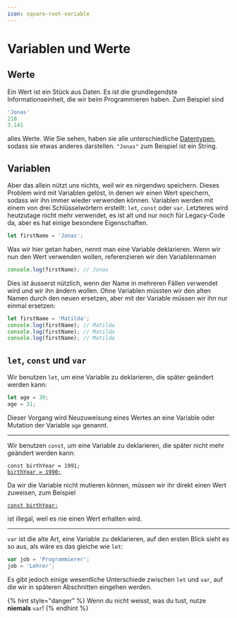 ```yaml
---
icon: square-root-variable
---
```


# Variablen und Werte

## Werte

Ein Wert ist ein Stück aus Daten. Es ist die grundlegendste Informationseinheit, die wir beim Programmieren haben. Zum Beispiel sind

```javascript
'Jonas'
210
3.141
```

alles Werte. Wie Sie sehen, haben sie alle unterschiedliche [Datentypen](datentypen.md), sodass sie etwas anderes darstellen. `"Jonas"` zum Beispiel ist ein String.

## Variablen

Aber das allein nützt uns nichts, weil wir es nirgendwo speichern. Dieses Problem wird mit Variablen gelöst, in denen wir einen Wert speichern, sodass wir ihn immer wieder verwenden können. Variablen werden mit einem von drei Schlüsselwörtern erstellt: `let`, `const` oder `var`. Letzteres wird heutzutage nicht mehr verwendet, es ist alt und nur noch für Legacy-Code da, aber es hat einige besondere Eigenschaften.

```javascript
let firstName = 'Jonas';
```

Was wir hier getan haben, nennt man eine Variable deklarieren. Wenn wir nun den Wert verwenden wollen, referenzieren wir den Variablennamen

```javascript
console.log(firstName); // Jonas
```

Dies ist äusserst nützlich, wenn der Name in mehreren Fällen verwendet wird und wir ihn ändern wollen. Ohne Variablen müssten wir den alten Namen durch den neuen ersetzen, aber mit der Variable müssen wir ihn nur einmal ersetzen:

```javascript
let firstName = 'Matilda';
console.log(firstName); // Matilda
console.log(firstName); // Matilda
console.log(firstName); // Matilda
```

## `let`, `const` und `var`

Wir benutzen `let`, um eine Variable zu deklarieren, die später geändert werden kann:

```javascript
let age = 30;
age = 31;
```

Dieser Vorgang wird Neuzuweisung eines Wertes an eine Variable oder Mutation der Variable `age` genannt.

***

Wir benutzen `const`, um eine Variable zu deklarieren, die später nicht mehr geändert werden kann:

<pre class="language-javascript"><code class="lang-javascript">const birthYear = 1991;
<a data-footnote-ref href="#user-content-fn-1">birthYear = 1990;</a>
</code></pre>

Da wir die Variable nicht mutieren können, müssen wir ihr direkt einen Wert zuweisen, zum Beispiel

<pre class="language-javascript"><code class="lang-javascript"><a data-footnote-ref href="#user-content-fn-2">const birthYear;</a>
</code></pre>

ist illegal, weil es nie einen Wert erhalten wird.

***

`var` ist die alte Art, eine Variable zu deklarieren, auf den ersten Blick sieht es so aus, als wäre es das gleiche wie `let`:

```javascript
var job = 'Programmierer';
job = 'Lehrer';
```

Es gibt jedoch einige wesentliche Unterschiede zwischen `let` und `var`, auf die wir in späteren Abschnitten eingehen werden.

{% hint style="danger" %}
Wenn du nicht weisst, was du tust, nutze **niemals** `var`!
{% endhint %}

[^1]: <mark style="background-color:red;">TypeError: Assignment to constant variable.</mark>

[^2]: <mark style="background-color:red;">SyntaxError: Missing initializer in const declaration</mark>
